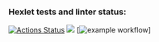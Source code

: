 ### Hexlet tests and linter status:
[![Actions Status](https://github.com/GHMan2021/python-project-lvl1/workflows/hexlet-check/badge.svg)](https://github.com/GHMan2021/python-project-lvl1/actions)
<a href="https://codeclimate.com/github/codeclimate/codeclimate/maintainability"><img src="https://api.codeclimate.com/v1/badges/a99a88d28ad37a79dbf6/maintainability" /></a>
[![example workflow](https://github.com/GHMan2021/python-project-lvl1/workflows/make-lint.yml/badge.svg)]
